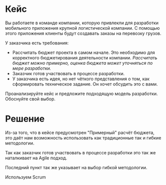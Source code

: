# Кейс

Вы работаете в команде компании, которую привлекли для разработки мобильного приложения крупной логистической компании. С помощью этого приложения клиенты будут создавать заказы на перевозку грузов.

У заказчика есть требования:

- Рассчитать бюджет проекта в самом начале. Это необходимо для корректного бюджетирования деятельности компании.
  _Рассчитать бюджет можно примерно, оценка бюджета может уточняться по мере разработки._
- Заказчик готов участвовать в процессе разработки.
- У заказчика есть идея, но нет чёткого представления о том, как сформировать техническое задание. Он хочет обсудить это с вами.

Проанализируйте кейс и предложите подходящую модель разработки. Обоснуйте свой выбор.

# Решение

Из-за того, что в кейсе предусмотрен "Примерный" расчёт бюджета, это даёт нам возможность использовать как традиционные так и гибкие методологии.

Так как заказчик готов участвовать в процессе разработки это так же наталкивает на Agile подход.

Последний пункт так же указывает на выбор гибкой методологии.

Используем Scrum
